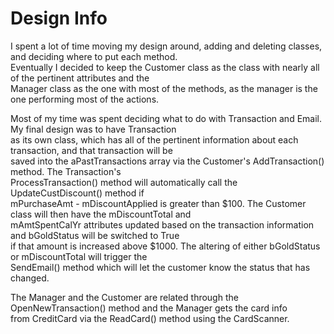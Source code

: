 # **Design Info**

I spent a lot of time moving my design around, adding and deleting classes, and deciding where to put each method.  
Eventually I decided to keep the Customer class as the class with nearly all of the pertinent attributes and the  
Manager class as the one with most of the methods, as the manager is the one performing most of the actions.  

Most of my time was spent deciding what to do with Transaction and Email. My final design was to have Transaction  
as its own class, which has all of the pertinent information about each transaction, and that transaction will be  
saved into the aPastTransactions array via the Customer's AddTransaction() method. The Transaction's  
ProcessTransaction() method will automatically call the UpdateCustDiscount() method if  
mPurchaseAmt - mDiscountApplied is greater than $100. The Customer class will then have the mDiscountTotal and  
mAmtSpentCalYr attributes updated based on the transaction information and bGoldStatus will be switched to True  
if that amount is increased above $1000.  The altering of either bGoldStatus or mDiscountTotal will trigger the  
SendEmail() method which will let the customer know the status that has changed.  

The Manager and the Customer are related through the OpenNewTransaction() method and the Manager gets the card info  
from CreditCard via the ReadCard() method using the CardScanner.
